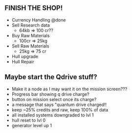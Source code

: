 ## FINISH THE SHOP!
  - Currency Handling @done
  - Sell Research data
    - 64kb => 100 cr??
  - Buy Raw Materials
    - 100cr => 25kg
  - Sell Raw Materials 
    - 25kg => 75 cr
  - Hull upgrade
  - Hull Repair

## Maybe start the Qdrive stuff?
  - Make it a node as I may want it on the mission screen???
  - Progress bar showing q drive charge?
  - button on mission select once its charge?
  - a message that says "quantum drive charged!!
  - keep ~25% credits and raw, keep 100% of data
  - all installed systems downgraded to lvl 1
  - hull reset to lvl 0
  - generator level up 1